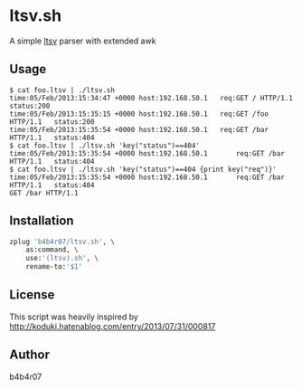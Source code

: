 ltsv.sh
=======

A simple [ltsv](http://ltsv.org/) parser with extended awk

## Usage

```console
$ cat foo.ltsv | ./ltsv.sh
time:05/Feb/2013:15:34:47 +0000	host:192.168.50.1	req:GET / HTTP/1.1	status:200
time:05/Feb/2013:15:35:15 +0000	host:192.168.50.1	req:GET /foo HTTP/1.1	status:200
time:05/Feb/2013:15:35:54 +0000	host:192.168.50.1	req:GET /bar HTTP/1.1	status:404
$ cat foo.ltsv | ./ltsv.sh 'key("status")==404'
time:05/Feb/2013:15:35:54 +0000 host:192.168.50.1       req:GET /bar HTTP/1.1   status:404
$ cat foo.ltsv | ./ltsv.sh 'key("status")==404 {print key("req")}'
time:05/Feb/2013:15:35:54 +0000 host:192.168.50.1       req:GET /bar HTTP/1.1   status:404
GET /bar HTTP/1.1
```

## Installation

```zsh
zplug 'b4b4r07/ltsv.sh', \
    as:command, \
    use:'(ltsv).sh', \
    rename-to:'$1'
```

## License

This script was heavily inspired by <http://koduki.hatenablog.com/entry/2013/07/31/000817>

## Author

b4b4r07
